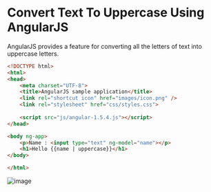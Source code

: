 # Convert Text To Uppercase Using AngularJS

AngularJS provides a feature for converting all the letters of text into uppercase letters.

```html
<!DOCTYPE html>
<html>
<head>
	<meta charset="UTF-8">
	<title>AngularJS sample application</title>
	<link rel="shortcut icon" href="images/icon.png" />
	<link rel="stylesheet" href="css/styles.css">
	
	<script src="js/angular-1.5.4.js"></script>
</head>

<body ng-app>
	<p>Name : <input type="text" ng-model="name"></p>
	<h1>Hello {{name | uppercase}}</h1>
</body>

</html>
```

![image](https://user-images.githubusercontent.com/6780840/27904833-a9c2dca6-625b-11e7-8849-57235b56ba5b.png)
